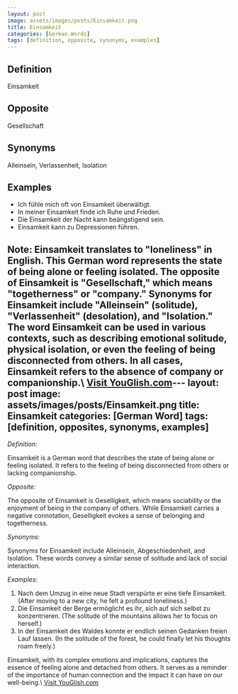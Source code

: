 ```yaml
---
layout: post
image: assets/images/posts/Einsamkeit.png
title: Einsamkeit
categories: [German Words]
tags: [definition, opposite, synonyms, examples]
---
```


## Definition
Einsamkeit

## Opposite
Gesellschaft

## Synonyms
Alleinsein, Verlassenheit, Isolation

## Examples
- Ich fühle mich oft von Einsamkeit überwältigt.
- In meiner Einsamkeit finde ich Ruhe und Frieden.
- Die Einsamkeit der Nacht kann beängstigend sein.
- Einsamkeit kann zu Depressionen führen.

Note: Einsamkeit translates to "loneliness" in English. This German word represents the state of being alone or feeling isolated. The opposite of Einsamkeit is "Gesellschaft," which means "togetherness" or "company." Synonyms for Einsamkeit include "Alleinsein" (solitude), "Verlassenheit" (desolation), and "Isolation." The word Einsamkeit can be used in various contexts, such as describing emotional solitude, physical isolation, or even the feeling of being disconnected from others. In all cases, Einsamkeit refers to the absence of company or companionship.\ <a id="yg-widget-0" class="youglish-widget" data-query="Einsamkeit" data-lang="german" data-components="8412" data-auto-start="0" data-bkg-color="theme_light" data-title="How%20to%20pronounce%20Einsamkeit%20in%20German"  rel="nofollow" href="https://youglish.com">Visit YouGlish.com</a><script async src="https://youglish.com/public/emb/widget.js" charset="utf-8"></script>---
layout: post
image: assets/images/posts/Einsamkeit.png
title: Einsamkeit
categories: [German Word]
tags: [definition, opposites, synonyms, examples]
---

*Definition:* 

Einsamkeit is a German word that describes the state of being alone or feeling isolated. It refers to the feeling of being disconnected from others or lacking companionship. 

*Opposite:* 

The opposite of Einsamkeit is Geselligkeit, which means sociability or the enjoyment of being in the company of others. While Einsamkeit carries a negative connotation, Geselligkeit evokes a sense of belonging and togetherness. 

*Synonyms:* 

Synonyms for Einsamkeit include Alleinsein, Abgeschiedenheit, and Isolation. These words convey a similar sense of solitude and lack of social interaction. 

*Examples:* 

1. Nach dem Umzug in eine neue Stadt verspürte er eine tiefe Einsamkeit. (After moving to a new city, he felt a profound loneliness.)
2. Die Einsamkeit der Berge ermöglicht es ihr, sich auf sich selbst zu konzentrieren. (The solitude of the mountains allows her to focus on herself.)
3. In der Einsamkeit des Waldes konnte er endlich seinen Gedanken freien Lauf lassen. (In the solitude of the forest, he could finally let his thoughts roam freely.)

Einsamkeit, with its complex emotions and implications, captures the essence of feeling alone and detached from others. It serves as a reminder of the importance of human connection and the impact it can have on our well-being.\ <a id="yg-widget-0" class="youglish-widget" data-query="Einsamkeit" data-lang="german" data-components="8412" data-auto-start="0" data-bkg-color="theme_light" data-title="How%20to%20pronounce%20Einsamkeit%20in%20German"  rel="nofollow" href="https://youglish.com">Visit YouGlish.com</a><script async src="https://youglish.com/public/emb/widget.js" charset="utf-8"></script>